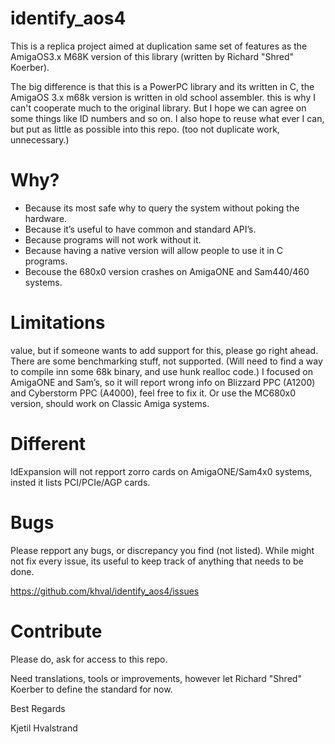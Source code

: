 # identify_aos4

This is a replica project aimed at duplication same set of features as the AmigaOS3.x M68K version of this library (written by Richard "Shred" Koerber).

The big difference is that this is a PowerPC library and its written in C, the AmigaOS 3.x m68k version is written in old school assembler.
this is why I can't cooperate much to the original library. But I hope we can agree on some things like ID numbers and so on.
I also hope to reuse what ever I can, but put as little as possible into this repo. (too not duplicate work, unnecessary.)

# Why?

* Because its most safe why to query the system without poking the hardware.
* Because it’s useful to have common and standard API’s. 
* Because programs will not work without it.
* Because having a native version will allow people to use it in C programs.
* Becouse the 680x0 version crashes on AmigaONE and Sam440/460 systems.

# Limitations

value, but if someone wants to add support for this, please go right ahead.
There are some benchmarking stuff, not supported. (Will need to find a way to compile inn some 68k binary, and use hunk realloc code.)
I focused on AmigaONE and Sam’s, so it will report wrong info on Blizzard PPC (A1200) and Cyberstorm PPC (A4000), feel free to fix it.
Or use the MC680x0 version, should work on Classic Amiga systems.

# Different

IdExpansion will not repport zorro cards on AmigaONE/Sam4x0 systems, insted it lists PCI/PCIe/AGP cards.

# Bugs 

Please repport any bugs, or discrepancy you find (not listed).
While might not fix every issue, its useful to keep track of anything that needs to be done.

https://github.com/khval/identify_aos4/issues

# Contribute

Please do, ask for access to this repo. 

Need translations, tools or improvements, however let Richard "Shred" Koerber to define the standard for now.

Best Regards

Kjetil Hvalstrand
